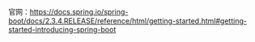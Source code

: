 官网：https://docs.spring.io/spring-boot/docs/2.3.4.RELEASE/reference/html/getting-started.html#getting-started-introducing-spring-boot